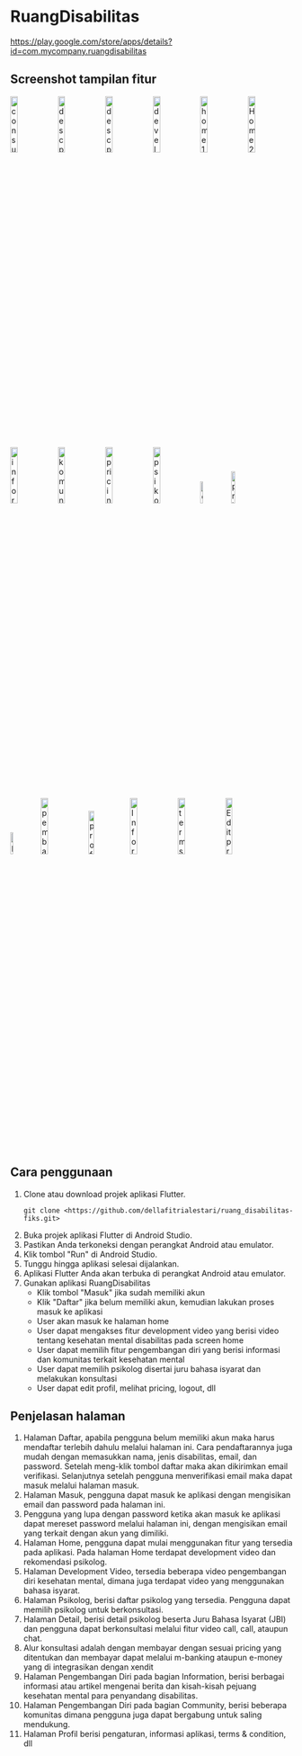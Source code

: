 # RuangDisabilitas
https://play.google.com/store/apps/details?id=com.mycompany.ruangdisabilitas

**Screenshot tampilan fitur** 
---
<img src="https://github.com/dellafitrialestari/ruang_disabilitas-fiks/assets/96574196/100acaf6-3356-4be8-8be0-8fd083c9bbe0" alt="consult" style="width: 16%">
<img src="https://github.com/dellafitrialestari/ruang_disabilitas-fiks/assets/96574196/4897a5da-1621-4e57-bcdb-f7e5b2683a9a" alt="desc psikolog(1)" style="width:16%">
<img src="https://github.com/dellafitrialestari/ruang_disabilitas-fiks/assets/96574196/be08761a-7b97-4397-810e-8c9ecd256aaa" alt="desc psikolog(2)" style="width:16%">
<img src="https://github.com/dellafitrialestari/ruang_disabilitas-fiks/assets/96574196/5756eee7-fd1f-4958-9826-a7b5b46cf1a6" alt="development video" style="width:16%">
<img src="https://github.com/dellafitrialestari/ruang_disabilitas-fiks/assets/96574196/f4662042-c00b-40dd-9c9d-c3661c2869e4" alt="home 1" style="width:16%">
<img src="https://github.com/dellafitrialestari/ruang_disabilitas-fiks/assets/96574196/9f62108f-9692-4821-b8f1-1d6cd69dca69" alt="Home 2" style="width:16%">
<img src="https://github.com/dellafitrialestari/ruang_disabilitas-fiks/assets/96574196/c7a23fec-e316-47c8-9295-0a2b815173c4" alt="informasi" style="width:16%">
<img src="https://github.com/dellafitrialestari/ruang_disabilitas-fiks/assets/96574196/a5f604be-c275-4e07-b5be-2ea6ddf7f41f" alt="komunitas" style="width:16%">
<img src="https://github.com/dellafitrialestari/ruang_disabilitas-fiks/assets/96574196/b5ae5777-e299-4faa-ba60-ff4062e778a7" alt="pricing(1)" style="width:16%">
<img src="https://github.com/dellafitrialestari/ruang_disabilitas-fiks/assets/96574196/fd938a09-87c4-4966-8039-34903172e091" alt="psikolog-list" style="width:16%">
<img src="https://github.com/dellafitrialestari/ruang_disabilitas-fiks/assets/96574196/1d43b64c-3b0d-4393-9548-9bd1433e95b6" alt="desc psikolog" style="width:10%">
<img src="https://github.com/dellafitrialestari/ruang_disabilitas-fiks/assets/96574196/bb670e9b-75fa-4bb4-b372-3ef6c8abe37b" alt="pricing" style="width:12%">
<img src="https://github.com/dellafitrialestari/ruang_disabilitas-fiks/assets/96574196/816b4867-6d28-4e42-87a8-0fb272226019" alt="pembayaran 2" style="width:10%">
<img src="https://github.com/dellafitrialestari/ruang_disabilitas-fiks/assets/96574196/881969a9-5168-4cb0-a240-9af99f7ae453" alt="pembayaran 1" style="width:16%">
<img src="https://github.com/dellafitrialestari/ruang_disabilitas-fiks/assets/96574196/6be50b84-6c99-4080-b6a7-e82c848aa173" alt="profil" style="width:14%">
<img src="https://github.com/dellafitrialestari/ruang_disabilitas-fiks/assets/96574196/2134b3fa-6342-4364-9821-271973be7f5e" alt="Information" style="width:16%">
<img src="https://github.com/dellafitrialestari/ruang_disabilitas-fiks/assets/96574196/88769030-abad-4f12-bc4d-bd40d97ffb12" alt="terms&condition" style="width:16%">
<img src="https://github.com/dellafitrialestari/ruang_disabilitas-fiks/assets/96574196/fd366270-9f39-4095-9375-afd5ad5b405b" alt="Edit profil" style="width:16%">

**Cara penggunaan** 
---
1. Clone atau download projek aplikasi Flutter.
   ```
   git clone <https://github.com/dellafitrialestari/ruang_disabilitas-fiks.git>
   ```
3. Buka projek aplikasi Flutter di Android Studio.
4. Pastikan Anda terkoneksi dengan perangkat Android atau emulator.
5. Klik tombol "Run" di Android Studio.
6. Tunggu hingga aplikasi selesai dijalankan.
7. Aplikasi Flutter Anda akan terbuka di perangkat Android atau emulator.
8. Gunakan aplikasi RuangDisabilitas
     * Klik tombol "Masuk" jika sudah memiliki akun
     * Klik "Daftar" jika belum memiliki akun, kemudian lakukan proses masuk ke aplikasi
     * User akan masuk ke halaman home
     * User dapat mengakses fitur development video yang berisi video tentang kesehatan mental disabilitas pada screen home
     * User dapat memilih fitur pengembangan diri yang berisi informasi dan komunitas terkait kesehatan mental
     * User dapat memilih psikolog disertai juru bahasa isyarat dan melakukan konsultasi
     * User dapat edit profil, melihat pricing, logout, dll

**Penjelasan halaman** 
---
1. Halaman Daftar, apabila pengguna belum memiliki akun maka harus mendaftar terlebih dahulu melalui halaman ini. Cara pendaftarannya juga mudah dengan memasukkan nama, jenis disabilitas, email, dan password. Setelah meng-klik tombol daftar maka akan dikirimkan email verifikasi. Selanjutnya setelah pengguna menverifikasi email maka dapat masuk melalui halaman masuk. 
2. Halaman Masuk, pengguna dapat masuk ke aplikasi dengan mengisikan email dan password pada halaman ini. 
3. Pengguna yang lupa dengan password ketika akan masuk ke aplikasi dapat mereset password melalui halaman ini, dengan mengisikan email yang terkait dengan akun yang dimiliki.
4. Halaman Home, pengguna dapat mulai menggunakan fitur yang tersedia pada aplikasi. Pada halaman Home terdapat development video dan rekomendasi psikolog. 
5. Halaman Development Video, tersedia beberapa video pengembangan diri kesehatan mental, dimana juga terdapat video yang menggunakan bahasa isyarat. 
6. Halaman Psikolog, berisi daftar psikolog yang tersedia. Pengguna dapat memilih psikolog untuk berkonsultasi. 
7. Halaman Detail, berisi detail psikolog beserta Juru Bahasa Isyarat (JBI) dan pengguna dapat berkonsultasi melalui fitur video call, call, ataupun chat. 
8. Alur konsultasi adalah dengan membayar dengan sesuai pricing yang ditentukan dan membayar dapat melalui m-banking ataupun e-money yang di integrasikan dengan xendit
9. Halaman Pengembangan Diri pada bagian Information, berisi berbagai informasi atau artikel mengenai berita dan kisah-kisah pejuang kesehatan mental para penyandang disabilitas. 
10. Halaman Pengembangan Diri pada bagian Community, berisi beberapa komunitas dimana pengguna juga dapat bergabung untuk saling mendukung. 
11. Halaman Profil berisi pengaturan, informasi aplikasi, terms & condition, dll
